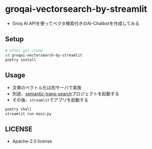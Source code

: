 # groqai-vectorsearch-by-streamlit
- Groq AI APIを使ってベクタ検索付きのAI-Chatbotを作成してみる

## Setup
```sh
# after git clone
cd groqai-vectorsearch-by-streamlit
poetry install
```

## Usage
- 文章のベクトル化は別サーバで実施
- 別途、[semantic-trans-search](https://github.com/sgtao/semantic-trans-search.git
)プロジェクトを起動する
- その後、`streamlit`でアプリを起動する
```sh
poetry shell
streamlit run main.py
```

## LICENSE
- Apache-2.0 license
